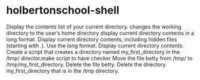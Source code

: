 # holbertonschool-shell
Display the contents list of your current directory.
changes the working directory to the user’s home directory
display current directory contents in a long format.
Display current directory contents, including hidden files (starting with .). Use the long format.
Display current directory contents.
Create a script that creates a directory named my_first_directory in the /tmp/ director.make script to have checker Move the file betty from /tmp/ to /tmp/my_first_directory.
Delete the file betty.
Delete the directory my_first_directory that is in the /tmp directory.
